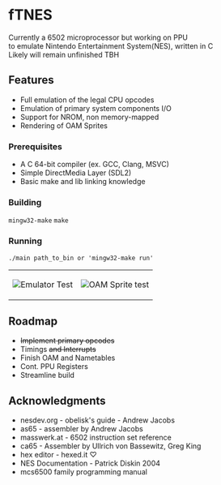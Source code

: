 # fTNES

Currently a 6502 microprocessor but working on PPU   
to emulate Nintendo Entertainment System(NES), written in C  
Likely will remain unfinished TBH

## Features

- Full emulation of the legal CPU opcodes
- Emulation of primary system components I/O
- Support for NROM, non memory-mapped
- Rendering of OAM Sprites

### Prerequisites

- A C 64-bit compiler (ex. GCC, Clang, MSVC)
- Simple DirectMedia Layer (SDL2)
- Basic make and lib linking knowledge

### Building

```mingw32-make``` ```make```

### Running

```
./main path_to_bin or 'mingw32-make run'
```

<table>
<tr>
<td>

![Emulator Test](./img/emulator_test.gif)

</td>
<td>

![OAM Sprite test](./img/hello_world.png)

</td>
</tr>
</table>


## Roadmap

- ~~Implement primary opcodes~~
- Timings ~~and Interrupts~~
- Finish OAM and Nametables
- Cont. PPU Registers
- Streamline build

## Acknowledgments

- nesdev.org - obelisk's guide - Andrew Jacobs
- as65 - assembler by Andrew Jacobs
- masswerk.at - 6502 instruction set reference
- ca65 - Assembler by Ullrich von Bassewitz, Greg King
- hex editor - hexed.it ♡
- NES Documentation - Patrick Diskin 2004
- mcs6500 family programming manual

